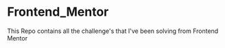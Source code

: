 # Frontend_Mentor
This Repo contains all the challenge's that I've been solving from Frontend Mentor
